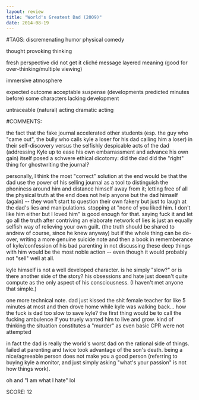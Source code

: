 ```yaml
---
layout: review
title: "World's Greatest Dad (2009)"
date: 2014-08-19
---
```


#TAGS:
discremenating humor
physical comedy

thought provoking thinking

fresh perspective
did not get it
cliché message
layered meaning (good for over-thinking/multiple viewing)

immersive atmosphere

expected outcome
acceptable suspense (developments predicted minutes before)
some characters lacking development

untraceable (natural) acting
dramatic acting

#COMMENTS:

the fact that the fake journal accelerated other students (esp. the guy who "came out", the bully who calls kyle a loser for his dad calling him a loser) in their self-discovery versus the selfishly despicable acts of the dad (addressing Kyle up to ease his own embarrassment and advance his own gain) itself posed a schwere ethical dicotomy: did the dad did the "right" thing for ghostwriting the journal?

personally, I think the most "correct" solution at the end would be that the dad use the power of his selling journal as a tool to distinguish the phoniness around him and distance himself away from it; letting free of all the physical truth at the end does not help anyone but the dad himself (again) -- they won't start to question their own fakery but just to laugh at the dad's lies and manipulations. stopping at "none of you liked him. I don't like him either but I loved him" is good enough for that. saying fuck it and let go all the truth after contriving an elaborate network of lies is just an equally selfish way of relieving your own guilt. (the truth should be shared to andrew of course, since he knew anyway)
but if the whole thing can be do-over, writing a more genuine suicide note and then a book in rememberance of kyle/confession of his bad parenting in not discussing these deep things with him would be the most noble action -- even though it would probably not "sell" well at all.

kyle himself is not a well developed character. is he simply "slow?" or is there another side of the story? his obsessions and hate just doesn't quite compute as the only aspect of his consciousness. (I haven't met anyone that simple.)

one more technical note. dad just kissed the shit female teacher for like 5 minutes at most and then drove home while kyle was walking back... how the fuck is dad too slow to save kyle? the first thing would be to call the fucking ambulence if you truely wanted him to live and grow. kind of thinking the situation constitutes a "murder" as even basic CPR were not attempted

in fact the dad is really the world's worst dad on the rational side of things. failed at parenting and twice took advantage of the son's death. being a nice/agreeable person does not make you a good person (referring to buying kyle a monitor, and just simply asking "what's your passion" is not how things work).

oh and "I am what I hate" lol





SCORE:
12
